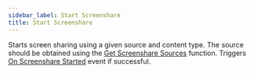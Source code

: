 ```yaml
---
sidebar_label: Start Screenshare
title: Start Screenshare
---
```

Starts screen sharing using a given source and content type. The source should be obtained using the [Get Screenshare Sources](../Functions/get-screenshare-sources) function. Triggers [On Screenshare Started](../Events/on-screenshare-started) event if successful.